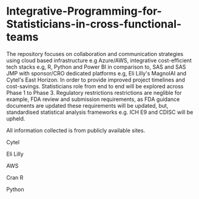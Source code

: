 # Integrative-Programming-for-Statisticians-in-cross-functional-teams
The repository focuses on collaboration and communication strategies using cloud based infrastructure e.g Azure/AWS, integrative cost-efficient tech stacks e.g, R, Python and Power BI in comparison to, SAS and SAS JMP with sponsor/CRO dedicated platforms e.g, Eli Lilly's MagnoIAI and Cytel's East Horizon. In order to provide improved project timelines and cost-savings. Statisticians role from end to end will be explored across Phase 1 to Phase 3. Regulatory restrictions restrictions are neglible for example, FDA review and submission requirements, as FDA guidance documents are updated these requirements will be updated, but, standardised statistical analysis frameworks e.g. ICH E9 and CDISC will be upheld.

All information collected is from publicly available sites.

Cytel

Eli Lilly

AWS

Cran R

Python


